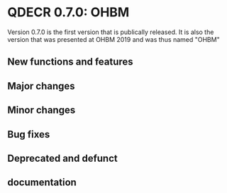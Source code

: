 # QDECR 0.7.0: OHBM

Version 0.7.0 is the first version that is publically released. It is also the version that was presented at OHBM 2019 and was thus named "OHBM"

## New functions and features





## Major changes

## Minor changes

## Bug fixes

## Deprecated and defunct

## documentation
